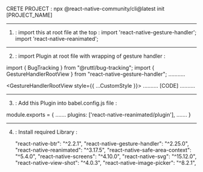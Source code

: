 CRETE PROJECT : npx @react-native-community/cli@latest init [PROJECT_NAME]

----------------------------
1) :  import this at root file at the top : 
import 'react-native-gesture-handler';
import 'react-native-reanimated';


----------------------------
2) :  import Plugin at root file with wrapping of gesture handler : 

import { BugTracking } from "@ruttl/bug-tracking";
import { GestureHandlerRootView } from "react-native-gesture-handler";
………..

<GestureHandlerRootView style={{ ...CustomStyle }}>
     <BugTracking
       projectID="0mL3d2RMtvcAbAbV5xtC"
       token="vsirNGvN31gpoPsNz6YWLk6OFL92"
     />
    ..........
     [CODE]
    ..........
<GestureHandlerRootView>


----------------------------
3) :  Add this Plugin into babel.config.js file : 
	
module.exports = {
		…….
		plugins: ['react-native-reanimated/plugin'],
		…….
}


----------------------------
 4) : Install required Library :
   
    "react-native-btr": "^2.2.1",
    "react-native-gesture-handler": "^2.25.0",
    "react-native-reanimated": "^3.17.5",
    "react-native-safe-area-context": "^5.4.0",
    "react-native-screens": "^4.10.0",
    "react-native-svg": "^15.12.0",
    "react-native-view-shot": "^4.0.3",
    "react-native-image-picker": "^8.2.1",